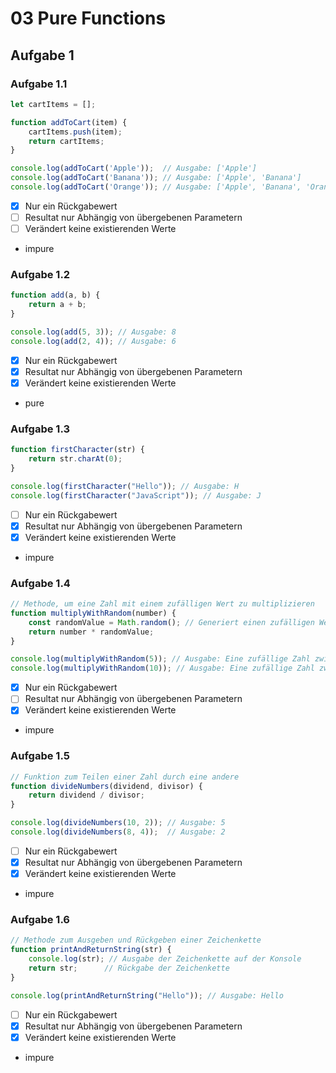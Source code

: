 # 03 Pure Functions

## Aufgabe 1

### Aufgabe 1.1

```JavaScript
let cartItems = [];

function addToCart(item) {
    cartItems.push(item);
    return cartItems;
}

console.log(addToCart('Apple'));  // Ausgabe: ['Apple']
console.log(addToCart('Banana')); // Ausgabe: ['Apple', 'Banana']
console.log(addToCart('Orange')); // Ausgabe: ['Apple', 'Banana', 'Orange']
```

- [X] Nur ein Rückgabewert
- [ ] Resultat nur Abhängig von übergebenen Parametern
- [ ] Verändert keine existierenden Werte
- impure

### Aufgabe 1.2

```JavaScript
function add(a, b) {
    return a + b;
}

console.log(add(5, 3)); // Ausgabe: 8
console.log(add(2, 4)); // Ausgabe: 6
```

- [X] Nur ein Rückgabewert
- [X] Resultat nur Abhängig von übergebenen Parametern
- [X] Verändert keine existierenden Werte
- pure

### Aufgabe 1.3

```JavaScript
function firstCharacter(str) {
    return str.charAt(0);
}

console.log(firstCharacter("Hello")); // Ausgabe: H
console.log(firstCharacter("JavaScript")); // Ausgabe: J
```

- [ ] Nur ein Rückgabewert
- [X] Resultat nur Abhängig von übergebenen Parametern
- [X] Verändert keine existierenden Werte
- impure

### Aufgabe 1.4

```JavaScript
// Methode, um eine Zahl mit einem zufälligen Wert zu multiplizieren
function multiplyWithRandom(number) {
    const randomValue = Math.random(); // Generiert einen zufälligen Wert zwischen 0 und 1
    return number * randomValue;
}

console.log(multiplyWithRandom(5)); // Ausgabe: Eine zufällige Zahl zwischen 0 und 5
console.log(multiplyWithRandom(10)); // Ausgabe: Eine zufällige Zahl zwischen 0 und 10
```

- [X] Nur ein Rückgabewert
- [ ] Resultat nur Abhängig von übergebenen Parametern
- [X] Verändert keine existierenden Werte
- impure

### Aufgabe 1.5

```JavaScript
// Funktion zum Teilen einer Zahl durch eine andere
function divideNumbers(dividend, divisor) {
    return dividend / divisor;
}

console.log(divideNumbers(10, 2)); // Ausgabe: 5
console.log(divideNumbers(8, 4));  // Ausgabe: 2
```

- [ ] Nur ein Rückgabewert
- [X] Resultat nur Abhängig von übergebenen Parametern
- [X] Verändert keine existierenden Werte
- impure

### Aufgabe 1.6

```JavaScript
// Methode zum Ausgeben und Rückgeben einer Zeichenkette
function printAndReturnString(str) {
    console.log(str); // Ausgabe der Zeichenkette auf der Konsole
    return str;      // Rückgabe der Zeichenkette
}

console.log(printAndReturnString("Hello")); // Ausgabe: Hello
```

- [ ] Nur ein Rückgabewert
- [X] Resultat nur Abhängig von übergebenen Parametern
- [X] Verändert keine existierenden Werte
- impure
